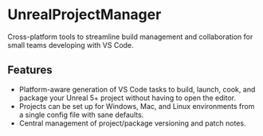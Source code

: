 # UnrealProjectManager
Cross-platform tools to streamline build management and collaboration for small teams developing with VS Code.

## Features

- Platform-aware generation of VS Code tasks to build, launch, cook, and package your Unreal 5+ project without having to open the editor.
- Projects can be set up for Windows, Mac, and Linux environments from a single config file with sane defaults.
- Central management of project/package versioning and patch notes.

